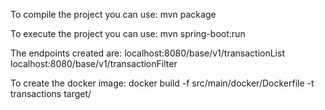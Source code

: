 To compile the project you can use:
mvn package

To execute the project you can use:
mvn spring-boot:run

The endpoints created are:
localhost:8080/base/v1/transactionList
localhost:8080/base/v1/transactionFilter

To create the docker image:
docker build -f src/main/docker/Dockerfile -t transactions target/